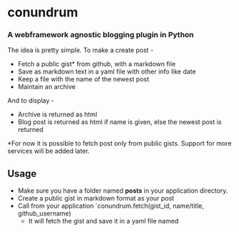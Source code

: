# conundrum

### A webframework agnostic blogging plugin in Python

The idea is pretty simple. To make a create post -

  - Fetch a public gist* from github, with a markdown file
  - Save as markdown text in a yaml file with other info like date
  - Keep a file with the name of the newest post
  - Maintain an archive

And to display -

  - Archive is returned as html
  - Blog post is returned as html if name is given, else the newest post is returned

*For now it is possible to fetch post only from public gists. Support for more services will be added later.

## Usage

  - Make sure you have a folder named **posts** in your application directory.
  - Create a public gist in markdown format as your post
  - Call from your application `conundrum.fetch(gist_id, name/title, github_username)
    - It will fetch the gist and save it in a yaml file named <title>, along with some other data
    - It will also update the archive, which is saved as a markdown file in the **posts** directory
    - And it will update a file named **first** with the name of the new file.
  - To update a post, call `conundrum.update(title)` and it will update the post.
  - To get the archive, call `conundrum.archive()`
  - To get a post call `conundrum.blog(title)`.
    - It will return the html of that particular blog post, if it exists.
    - If no title is supplied, it will return the latest post.
  - A function `operate` is provided. It will take in arguments, and send them as `post` data to a url in the args
    - The format is `conundrum.operate(-p|-u url title <gist_id> <auth>)`
      - -p for post, -u for update(not used right now, but will be later)
      - `url` is the url you want to call on your site. Eg domain.tld/fetch to create a post, domain.tld/update to update it
      - `title` is the title of the post
      - `gist_id` is required only when you're creating a new post
      - `auth` is optional, you can use it to send authentication
    - This function is pretty basic, and it would be much better, and easier to create one of your own

## Requires

  - [requests](http://docs.python-requests.org/en/latest/index.html)
  - [Markdown](http://pythonhosted.org/Markdown/)
  - [PyYaml](http://pyyaml.org/)

## To Do

  - Make it possible for the user to change the posts directory
  - Add support for private gists, and more services(dropbox, google drive...)
